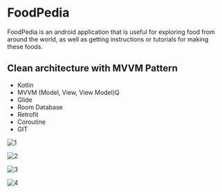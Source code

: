 # FoodPedia
FoodPedia is an android application that is useful for exploring food from around the world, as well as getting instructions or tutorials for making these foods.

## Clean architecture with MVVM Pattern
- Kotlin
- MVVM (Model, View, View Model)Q
- Glide
- Room Database
- Retrofit
- Coroutine
- GIT

![1](https://github.com/nandaiqbalh/mvvm-food-app/assets/70440045/24ad3f8f-6965-418e-8e63-087feaa92327)

![2](https://github.com/nandaiqbalh/mvvm-food-app/assets/70440045/ec6b6829-5ba4-4faf-a1cd-787c800d0e01)

![3](https://github.com/nandaiqbalh/mvvm-food-app/assets/70440045/2f767106-26c6-4073-b4b4-2b5bb1c6ce61)

![4](https://github.com/nandaiqbalh/mvvm-food-app/assets/70440045/8c23e595-8e0b-4bf4-a6d0-0861bfa7499f)
